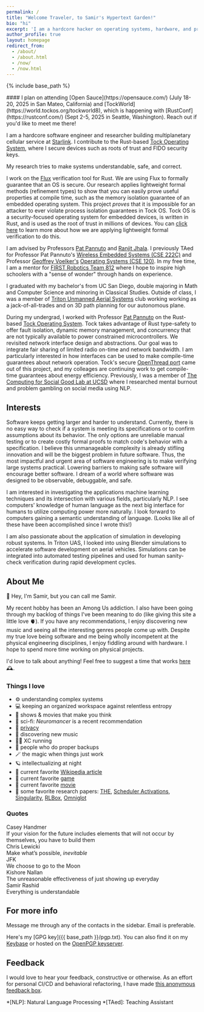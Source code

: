 ```yaml
---
permalink: /
title: "Welcome Traveler, to Samir's Hypertext Garden!"
bio: "hi"
excerpt: 'I am a hardcore hacker on operating systems, hardware, and programming languages. Come visit my digital garden to see what I am growing.'
author_profile: true
layout: homepage
redirect_from:
  - /about/
  - /about.html
  - /now/
  - /now.html
---
```

{% include base_path %}

<div class="notice notice--announcement" markdown="1">
#### I plan on attending [Open Sauce](https://opensauce.com/) (July 18-20, 2025 in San Mateo, California) and [TockWorld](https://world.tockos.org/tockworld8), which is happening with [RustConf](https://rustconf.com/) (Sept 2-5, 2025 in Seattle, Washington). Reach out if you'd like to meet me there!
</div>

I am a hardcore software engineer and researcher building multiplanetary cellular service at [Starlink](https://starlink.com/).
I contribute to the Rust-based [Tock Operating System](https://tockos.org/), where I secure devices such as roots of trust and FIDO security keys.

My research tries to make systems understandable, safe, and correct. 

I work on the [Flux](https://github.com/flux-rs/flux) verification tool for Rust. We are using Flux to formally guarantee that an OS is secure. Our research applies lightweight formal methods (refinement types) to show that you can easily prove useful properties at compile time, such as the memory isolation guarantee of an embedded operating system. This project *proves* that it is impossible for an attacker to ever violate process isolation guarantees in Tock OS. Tock OS is a security-focused operating system for embedded devices, is written in Rust, and is used as the root of trust in millions of devices. You can [click here](https://godsped.com/safe-firmware/) to learn more about how we are applying lightweight formal verification to do this.

I am advised by Professors [Pat Pannuto](https://patpannuto.com/) and [Ranjit Jhala](https://ranjitjhala.github.io/). I previously TAed for Professor Pat Pannuto's [Wireless Embedded Systems (CSE 222C)](https://cseweb.ucsd.edu/classes/wi25/cse222C-a/index.html) and Professor [Geoffrey Voelker's](https://cseweb.ucsd.edu/~voelker/) [Operating Systems (CSE 120)](https://cseweb.ucsd.edu/classes/fa24/cse120-a/).
In my free time, I am a mentor for [FIRST Robotics Team 812](https://www.themidnightmechanics.com/) where I hope to inspire high schoolers with a "sense of wonder" through hands on experience.

I graduated with my bachelor's from UC San Diego, double majoring in Math and Computer Science and minoring in Classical Studies. Outside of class, I was a member of [Triton Unmanned Aerial Systems](https://tritonuas.com/) club working working as a jack-of-all-trades and on 3D path planning for our autonomous plane. 

During my undergrad, I worked with Professor [Pat Pannuto](https://patpannuto.com/) on the Rust-based [Tock Operating System](https://tockos.org/). Tock takes advantage of Rust type-safety to offer fault isolation, dynamic memory management, and concurrency that are not typically available to power constrained microcontrollers. We revisited network interface design and abstractions. Our goal was to integrate fair sharing of limited radio on-time and network bandwidth. I am particularly interested in how interfaces can be used to make compile-time guarantees about network operation. Tock's secure [OpenThread port](https://book.tockos.org/course/thread-net/overview) came out of this project, and my colleages are continuing work to get compile-time guarantees about energy efficiency. Previously, I was a member of [The Computing for Social Good Lab at UCSD](https://melsherief.eng.ucsd.edu/research) where I researched mental burnout and problem gambling on social media using NLP.

<!-- I am actively interested in new positions at this time. I am interested in work where I can work on formal verification and/or systems software (Operating Systems, Low-Level, or Performance) and prefer to be able to open source my work. Please check my [resume](https://godsped.com/cv) for links to my past experiences. -->
<!-- update alongside hire.md -->

## Interests

Software keeps getting larger and harder to understand. Currently, there is no easy way to check if a system is meeting its specifications or to confirm assumptions about its behavior. The only options are unreliable manual testing or to create costly formal proofs to match code's behavior with a specification. I believe this unmanageable complexity is already stifling innovation and will be the biggest problem in future software. Thus, the most impactful and urgent area of software engineering is to make verifying large systems practical. Lowering barriers to making safe software will encourage better software. I dream of a world where software was designed to be observable, debuggable, and safe.

I am interested in investigating the applications machine learning techniques and its intersection with various fields, particularly NLP. I see computers' knowledge of human language as the next big interface for humans to utilize computing power more naturally. I look forward to computers gaining a semantic understanding of language. (Looks like all of these have been accomplished since I wrote this!)

I am also passionate about the application of simulation in developing robust systems. In Triton UAS, I looked into using Blender simulations to accelerate software development on aerial vehicles. Simulations can be integrated into automated testing pipelines and used for human sanity-check verification during rapid development cycles.

## About Me

👋 Hey, I'm Samir, but you can call me Samir.

My recent hobby has been an Among Us addiction. I also have been going through my backlog of things I've been meaning to do (like giving this site a little love 🫀). If you have any recommendations, I enjoy discovering new music and seeing all the interesting genres people come up with. Despite my true love being software and me being wholly incompetent at the physical engineering disciplines, I enjoy fiddling around with hardware. I hope to spend more time working on physical projects.

I'd love to talk about anything! Feel free to suggest a time that works [here](https://calendly.com/samir0/30min) 🕰.

### Things I love

- ⚙ understanding complex systems
- 💻 keeping an organized workspace against relentless entropy
- 🤔 shows & movies that make you think
- 📕 sci-fi: *Neuromancer* is a recent recommendation
- 👀 [privacy](https://xkcd.com/1553/)
- 🎵 discovering new music
- 🏃‍♂️ XC running
- 💾 people who do proper backups
- 🪄 the magic when things just work
- 🪐 intellectualizing at night
- 📰 current favorite [Wikipedia article](https://en.wikipedia.org/wiki/Corrupted_Blood_incident)
- 🦍 current favorite [game](https://store.steampowered.com/app/1533390/Gorilla_Tag/)
- 🐳 current favorite [movie](https://www.themoviedb.org/movie/555604-guillermo-del-toro-s-pinocchio)
- 📜 some favorite research papers: [THE](https://dl.acm.org/doi/pdf/10.1145/363095.363143), [Scheduler Activations](https://dl.acm.org/doi/pdf/10.1145/146941.146944), [Singularity](https://courses.cs.washington.edu/courses/cse551/15sp/papers/singularity-osr07.pdf), [RLBox](https://www.usenix.org/system/files/sec20-narayan.pdf), [Omniglot](https://patpannuto.com/pubs/schuermann2025omniglot.pdf)

### Quotes

<div class="commentary-author">Casey Handmer</div>
<div class="commentary-body">
If your vision for the future
includes elements that will not occur
by themselves, you have to build them
</div>

<div class="commentary-author">Chris Lewicki</div>
<div class="commentary-body">
Make what’s possible, <em>inevitable</em>
</div>

<div class="commentary-author">JFK</div>
<div class="commentary-body">
We choose to go to the Moon
</div>

<div class="commentary-author">Kishore Nallan</div>
<div class="commentary-body">
The unreasonable effectiveness of just showing up everyday
</div>

<div class="commentary-author">Samir Rashid</div>
<div class="commentary-body">
Everything is understandable
</div>


## For more info

Message me through any of the contacts in the sidebar. Email is preferable.

Here's my [GPG key]({{ base_path }}/pgp.txt).
You can also find it on my [Keybase](https://keybase.io/samirrashid) or hosted on the [OpenPGP keyserver](https://keys.openpgp.org/vks/v1/by-fingerprint/DE65F61B7AD669C839721530A81CA0CA8957AC94).

## Feedback

I would love to hear your feedback, constructive or otherwise. As an effort for personal CI/CD and behavioral refactoring, I have made [this anonymous feedback box](https://www.admonymous.co/samir).

*[NLP]: Natural Language Processing
*[TAed]: Teaching Assistant
